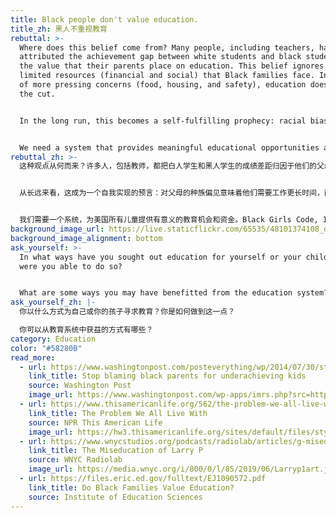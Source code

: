```yaml
---
title: Black people don't value education.
title_zh: 黑人不重视教育
rebuttal: >-
  Where does this belief come from? Many people, including teachers, have
  attributed the achievement gap between white students and black students to
  the value that their parents place on education. This belief ignores the more
  limited resources (financial and social) that Black families face. In the face
  of more pressing concerns (food, housing, and safety), education doesn’t make
  the cut.


  In the long run, this becomes a self-fulfilling prophecy: racial bias against parents means they need to work longer hours and have limited resources to support their children; bias against Black children in school means less support from teachers; less support from both parents and teachers leads to fewer opportunities for children, who in turn can provide less opportunities to their own children, and so on.


  We need a system that provides meaningful educational opportunities and funding for all children in America. [Black Girls Code](https://www.blackgirlscode.com/what-we-do.html), [](https://inneractproject.org/about/)[Inneract Project](https://inneractproject.org/about/), and [Hip Hop Architecture](http://www.hiphoparchitecture.com/) are a few examples of community programs that show kids more diverse career paths forward.
rebuttal_zh: >-
  这种观点从何而来？许多人，包括教师，都把白人学生和黑人学生的成绩差距归因于他们的父母对教育的价值。这种信念忽视了黑人家庭面临更有限的（财力和社会）资源。他们会面对更紧迫的问题（食品、住房和安全），教育支出不得不削减。


  从长远来看，这成为一个自我实现的预言：对父母的种族偏见意味着他们需要工作更长时间，而且只有有限的资源来支持他们的孩子；在学校对黑人儿童的偏见意味着教师的对他们的教导减少；父母和教师的支持减少，导致儿童的机会减少，而儿童长大后能为自己的孩子提供的机会也相应减少，循环往复。


  我们需要一个系统，为美国所有儿童提供有意义的教育机会和资金。Black Girls Code, Inneract Project, 和Hip Hop Architecture是社区教育项目的例子，这些项目向孩子们展示了更多样化的职业发展道路。
background_image_url: https://live.staticflickr.com/65535/48101374108_de39b771b0_b.jpg
background_image_alignment: bottom
ask_yourself: >-
  In what ways have you sought out education for yourself or your children? How
  were you able to do so?


  What are some ways you may have benefitted from the education system?
ask_yourself_zh: |-
  你以什么方式为自己或你的孩子寻求教育？你是如何做到这一点？

  你可以从教育系统中获益的方式有哪些？
category: Education
color: "#58280B"
read_more:
  - url: https://www.washingtonpost.com/posteverything/wp/2014/07/30/stop-blaming-black-parents-for-underachieving-kids/
    link_title: Stop blaming black parents for underachieving kids
    source: Washington Post
    image_url: https://www.washingtonpost.com/wp-apps/imrs.php?src=https://arc-anglerfish-washpost-prod-washpost.s3.amazonaws.com/public/3XVOS32UPY3N3MRPXMFFOGLMWI.jpg&w=916
  - url: https://www.thisamericanlife.org/562/the-problem-we-all-live-with-part-one
    link_title: The Problem We All Live With
    source: NPR This American Life
    image_url: https://hw3.thisamericanlife.org/sites/default/files/styles/landscape/public/episodes/images/562.png?itok=vlgIRhDe
  - url: https://www.wnycstudios.org/podcasts/radiolab/articles/g-miseducation-larry-p
    link_title: The Miseducation of Larry P
    source: WNYC Radiolab
    image_url: https://media.wnyc.org/i/800/0/l/85/2019/06/Larryp1art.jpg
  - url: https://files.eric.ed.gov/fulltext/EJ1090572.pdf
    link_title: Do Black Families Value Education?
    source: Institute of Education Sciences
---
```

